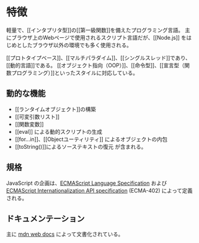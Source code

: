# 特徴
軽量で、[[インタプリタ型]]の[[第一級関数]]を備えたプログラミング言語。
主にブラウザ上のWebページで使用されるスクリプト言語だが、[[Node.js]] をはじめとしたブラウザ以外の環境でも多く使用される。

[[プロトタイプベース]]、[[マルチパラダイム]]、[[シングルスレッド]]であり、[[動的言語]]である。
[[オブジェクト指向（OOP）]]、[[命令型]]、[[宣言型（関数プログラミング）]]といったスタイルに対応している。

## 動的な機能
- [[ランタイムオブジェクト]]の構築
- [[可変引数リスト]]
- [[関数変数]]
- [[eval]] による動的スクリプトの生成
- [[for...in]]、[[Objectユーティリティ]] によるオブジェクトの内包
- [[toString()]]によるソーステキストの復元
が含まれる。

## 規格
JavaScript の企画は、[ECMAScript Language Specification](https://tc39.es/ecma262/) および [ECMAScript Internationalization API specification](https://tc39.es/ecma402/) (ECMA-402) によって定義される。

## ドキュメンテーション
主に [mdn web docs](https://developer.mozilla.org/) によって文書化されている。